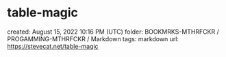 # table-magic

created: August 15, 2022 10:16 PM (UTC)
folder: BOOKMRKS-MTHRFCKR / PROGAMMING-MTHRFCKR / Markdown
tags: markdown
url: https://stevecat.net/table-magic